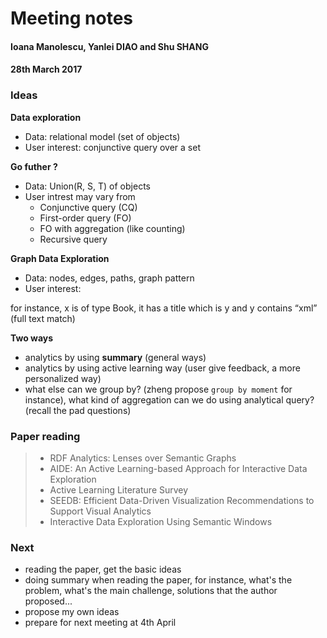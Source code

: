 # Meeting notes 
#### Ioana Manolescu, Yanlei DIAO and Shu SHANG
#### 28th March 2017


### Ideas 
**Data exploration**

* Data: relational model (set of objects)
* User interest: conjunctive query over a set 

**Go futher ?**

* Data: Union(R, S, T) of objects
* User intrest may vary from 
	* Conjunctive query (CQ)
	* First-order query (FO)
	* FO with aggregation (like counting)
	* Recursive query

**Graph Data Exploration**

* Data: nodes, edges, paths, graph pattern
* User interest: 

for instance, x is of type Book, it has a title which is y and y contains “xml” (full text match)

**Two ways**

* analytics by using **summary** (general ways)
* analytics by using active learning way (user give feedback, a more personalized way)
* what else can we group by? (zheng propose ```group by moment``` for instance), what kind of aggregation can we do using analytical query? (recall the pad questions)

### Paper reading

> * RDF Analytics: Lenses over Semantic Graphs
> * AIDE: An Active Learning-based Approach for Interactive Data Exploration> * Active Learning Literature Survey
> * SEEDB: Efficient Data-Driven Visualization Recommendations to Support Visual Analytics
> * Interactive Data Exploration Using Semantic Windows



### Next
* reading the paper, get the basic ideas
* doing summary when reading the paper, for instance, what's the problem, what's the main challenge, solutions that the author proposed...
* propose my own ideas
* prepare for next meeting at 4th April